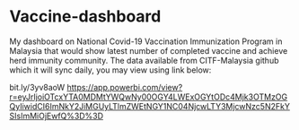 # Vaccine-dashboard
My dashboard on National Covid-19 Vaccination Immunization Program in Malaysia that would show latest number of completed vaccine and achieve herd immunity community. The data available from CITF-Malaysia github which it will sync daily, you may view using link below:

bit.ly/3yv8aoW
https://app.powerbi.com/view?r=eyJrIjoiOTcxYTA0MDMtYWQwNy00OGY4LWExOGYtODc4Mjk3OTMzOGQyIiwidCI6ImNkY2JiMGUyLTlmZWEtNGY1NC04NjcwLTY3MjcwNzc5N2FkYSIsImMiOjEwfQ%3D%3D
